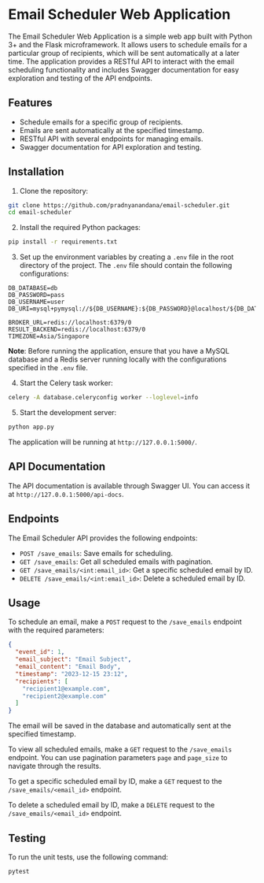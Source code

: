 # Email Scheduler Web Application

The Email Scheduler Web Application is a simple web app built with Python 3+ and the Flask microframework. It allows users to schedule emails for a particular group of recipients, which will be sent automatically at a later time. The application provides a RESTful API to interact with the email scheduling functionality and includes Swagger documentation for easy exploration and testing of the API endpoints.

## Features

- Schedule emails for a specific group of recipients.
- Emails are sent automatically at the specified timestamp.
- RESTful API with several endpoints for managing emails.
- Swagger documentation for API exploration and testing.

## Installation

1. Clone the repository:

```bash
git clone https://github.com/pradnyanandana/email-scheduler.git
cd email-scheduler
```

2. Install the required Python packages:

```bash
pip install -r requirements.txt
```

3. Set up the environment variables by creating a `.env` file in the root directory of the project. The `.env` file should contain the following configurations:

```plaintext
DB_DATABASE=db
DB_PASSWORD=pass
DB_USERNAME=user
DB_URI=mysql+pymysql://${DB_USERNAME}:${DB_PASSWORD}@localhost/${DB_DATABASE}

BROKER_URL=redis://localhost:6379/0
RESULT_BACKEND=redis://localhost:6379/0
TIMEZONE=Asia/Singapore
```

**Note**: Before running the application, ensure that you have a MySQL database and a Redis server running locally with the configurations specified in the `.env` file.

4. Start the Celery task worker:

```bash
celery -A database.celeryconfig worker --loglevel=info 
```

5. Start the development server:

```bash
python app.py
```

The application will be running at `http://127.0.0.1:5000/`.

## API Documentation

The API documentation is available through Swagger UI. You can access it at `http://127.0.0.1:5000/api-docs`.

## Endpoints

The Email Scheduler API provides the following endpoints:

- `POST /save_emails`: Save emails for scheduling.
- `GET /save_emails`: Get all scheduled emails with pagination.
- `GET /save_emails/<int:email_id>`: Get a specific scheduled email by ID.
- `DELETE /save_emails/<int:email_id>`: Delete a scheduled email by ID.

## Usage

To schedule an email, make a `POST` request to the `/save_emails` endpoint with the required parameters:

```json
{
  "event_id": 1,
  "email_subject": "Email Subject",
  "email_content": "Email Body",
  "timestamp": "2023-12-15 23:12",
  "recipients": [
    "recipient1@example.com",
    "recipient2@example.com"
  ]
}
```

The email will be saved in the database and automatically sent at the specified timestamp.

To view all scheduled emails, make a `GET` request to the `/save_emails` endpoint. You can use pagination parameters `page` and `page_size` to navigate through the results.

To get a specific scheduled email by ID, make a `GET` request to the `/save_emails/<email_id>` endpoint.

To delete a scheduled email by ID, make a `DELETE` request to the `/save_emails/<email_id>` endpoint.

## Testing

To run the unit tests, use the following command:

```bash
pytest
```